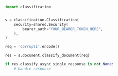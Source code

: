 <!-- Start SDK Example Usage -->
```python
import classification


s = classification.Classification(
    security=shared.Security(
        bearer_auth="YOUR_BEARER_TOKEN_HERE",
    ),
)

req = 'corrupti'.encode()

res = s.document.classify_document(req)

if res.classify_async_single_response is not None:
    # handle response
```
<!-- End SDK Example Usage -->